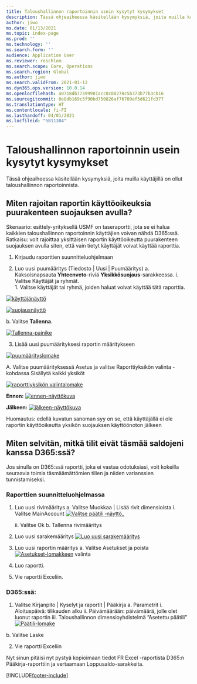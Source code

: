 ```yaml
---
title: Taloushallinnon raportoinnin usein kysytyt kysymykset
description: Tässä ohjeaiheessa käsitellään kysymyksiä, joita muilla käyttäjillä on ollut taloushallinnon raportoinnista.
author: jiwo
ms.date: 01/13/2021
ms.topic: index-page
ms.prod: ''
ms.technology: ''
ms.search.form: ''
audience: Application User
ms.reviewer: roschlom
ms.search.scope: Core, Operations
ms.search.region: Global
ms.author: jiwo
ms.search.validFrom: 2021-01-13
ms.dyn365.ops.version: 10.0.14
ms.openlocfilehash: a0718db77399901acc8c88278c5b373b77b3cb16
ms.sourcegitcommit: 0e8db169c3f90bd750826af76709ef5d621fd377
ms.translationtype: HT
ms.contentlocale: fi-FI
ms.lasthandoff: 04/01/2021
ms.locfileid: "5811304"
---
```

# <a name="financial-reporting-faq"></a>Taloushallinnon raportoinnin usein kysytyt kysymykset 

Tässä ohjeaiheessa käsitellään kysymyksiä, joita muilla käyttäjillä on ollut taloushallinnon raportoinnista. 


## <a name="how-do-i-restrict-access-to-a-report-using-tree-security"></a>Miten rajoitan raportin käyttöoikeuksia puurakenteen suojauksen avulla?

Skenaario: esittely-yrityksellä USMF on taseraportti, jota se ei halua kaikkien taloushallinnon raportoinnin käyttäjien voivan nähdä D365:ssä. Ratkaisu: voit rajoittaa yksittäisen raportin käyttöoikeutta puurakenteen suojauksen avulla siten, että vain tietyt käyttäjät voivat käyttää raporttia. 

1.  Kirjaudu raporttien suunnitteluohjelmaan

2.  Luo uusi puumääritys (Tiedosto | Uusi | Puumääritys) a.    Kaksoisnapsauta **Yhteenveto**-riviä **Yksikkösuojaus**-sarakkeessa.
  i.    Valitse Käyttäjät ja ryhmät.  
          1. Valitse käyttäjät tai ryhmä, joiden haluat voivat käyttää tätä raporttia. 
          
[![käyttäjänäyttö](./media/FR-FAQ_users.png)](./media/FR-FAQ_users.png)

[![suojausnäyttö](./media/FR-FAQ_security.jpg)](./media/FR-FAQ_security.jpg)

  b.    Valitse **Tallenna**.
  
[![Tallenna-painike](./media/FR-FAQ_save.png)](./media/FR-FAQ_save.png)

3.  Lisää uusi puumäärityksesi raportin määritykseen

[![puumäärityslomake](./media/FR-FAQ_tree-definition.jpg)](./media/FR-FAQ_tree-definition.jpg)

A.  Valitse puumäärityksessä Asetus ja valitse Raporttiyksikön valinta -kohdassa Sisällytä kaikki yksiköt

[![raporttiyksikön valintalomake](./media/FR-FAQ_reporting-unit-selection.jpg)](./media/FR-FAQ_reporting-unit-selection.jpg)

**Ennen:** [![ennen-näyttökuva](./media/FR-FAQ_before.png)](./media/FR-FAQ_before.png)

**Jälkeen:** [![jälkeen-näyttökuva](./media/FR-FAQ_after.png)](./media/FR-FAQ_after.png)

Huomautus: edellä kuvatun sanoman syy on se, että käyttäjällä ei ole raportin käyttöoikeutta yksikön suojauksen käyttöönoton jälkeen



## <a name="how-do-i-determine-which-accounts-do-not-matching-my-balances-in-d365"></a>Miten selvitän, mitkä tilit eivät täsmää saldojeni kanssa D365:ssä?

Jos sinulla on D365:ssä raportti, joka ei vastaa odotuksiasi, voit kokeilla seuraavia toimia täsmäämättömien tilien ja niiden varianssien tunnistamiseksi. 

### <a name="in-financial-reporter-report-designer"></a>Raporttien suunnitteluohjelmassa

1.  Luo uusi rivimääritys a.    Valitse Muokkaa | Lisää rivit dimensioista i.  Valitse MainAccount [![Valitse päätili ‑näyttö_](./media/FR-FAQ_selectmain_.png)](./media/FR-FAQ_selectmain_.png)
    
    ii. Valitse Ok b.    Tallenna rivimääritys

2.  Luo uusi sarakemääritys     [![Luo uusi sarakemääritys](./media/FR-FAQ_column.png)](./media/FR-FAQ_column.png)

3.  Luo uusi raportin määritys a.    Valitse Asetukset ja poista [![Asetukset-lomakkeen](./media/FR-FAQ_settings.png)](./media/FR-FAQ_settings.png) valinta
   
4.  Luo raportti. 

5.  Vie raportti Exceliin.

### <a name="in-d365"></a>D365:ssä: 
1.  Valitse Kirjanpito | Kyselyt ja raportit | Pääkirja a.    Parametrit i.  Aloituspäivä: tilikauden alku ii. Päivämäärään: päivämäärä, jolle olet luonut raportin iii.    Taloushallinnon dimensioyhdistelmä ”Asetettu päätili” [![Päätili-lomake](./media/FR-FAQ_mainacct.png)](./media/FR-FAQ_mainacct.png)
      
  b.    Valitse Laske

2.  Vie raportti Exceliin

Nyt sinun pitäisi nyt pystyä kopioimaan tiedot FR Excel -raportista D365:n Pääkirja-raporttiin ja vertaamaan Loppusaldo-sarakkeita.


[!INCLUDE[footer-include](../../includes/footer-banner.md)]